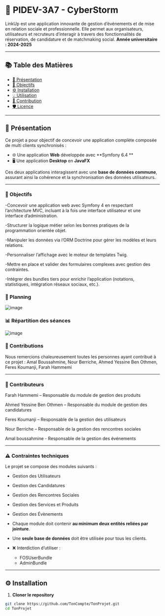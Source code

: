 # 🧰 PIDEV-3A7 - CyberStorm

LinkUp est une application innovante de gestion d’événements et de mise en relation sociale et professionnelle. Elle permet aux organisateurs, utilisateurs et recruteurs d’interagir à travers des fonctionnalités de réservation, de candidature et de matchmaking social.
**Année universitaire : 2024-2025**

---

## 📚 Table des Matières

- [🎯 Présentation](#-présentation)
-  [🎯 Objectifs](#-objectifs)
- [⚙️ Installation](#-installation)
- [💡 Utilisation](#-utilisation)
- [🤝 Contribution](#-contribution)
- [🛡️ Licence](#-licence)

---

## 🎯 Présentation

Ce projet a pour objectif de concevoir une application complète composée de multi clients synchronisés :

- 🌐 Une application **Web** développée avec **Symfony 6.4 **
- 🖥️ Une application **Desktop** en **JavaFX**

Ces deux applications interagissent avec une **base de données commune**, assurant ainsi la cohérence et la synchronisation des données utilisateurs.

---

### 🎯 Objectifs

-Concevoir une application web avec Symfony 4 en respectant l’architecture MVC, incluant à la fois une interface utilisateur et une interface d’administration.

-Structurer la logique métier selon les bonnes pratiques de la programmation orientée objet.

-Manipuler les données via l’ORM Doctrine pour gérer les modèles et leurs relations.

-Personnaliser l’affichage avec le moteur de templates Twig.

-Mettre en place et valider des formulaires complexes avec gestion des contraintes.

-Intégrer des bundles tiers pour enrichir l’application (notations, statistiques, intégration réseaux sociaux, etc.).

### 📆 Planning

![image](https://github.com/user-attachments/assets/7fad9fcc-bef9-46c3-ac91-c8d4bca79c3f)

### 📊 Répartition des séances

![image](https://github.com/user-attachments/assets/55489cd7-12b7-4055-bb1c-81ff98ddd0ae)

### 🙌 Contributions

Nous remercions chaleureusement toutes les personnes ayant contribué à ce projet :
Amal Boussahmine, Nour Berriche, Ahmed Yessine Ben Othmen, Feres Koumanji, Farah Hammemi

---

### 👥 Contributeurs

Farah Hammemi – Responsable du module de gestion des produits

Ahmed Yessine Ben Othmen – Responsable du module de gestion des candidatures

Feres Koumanji – Responsable de la gestion des utilisateurs

Nour Berriche – Responsable de la gestion des rencontres sociales

Amal boussahmine - Responsable de la gestion  des événements
  
 ---

### ⚠️ Contraintes techniques

Le projet se compose des modules suivants :

- Gestion des Utilisateurs

- Gestion des Candidatures

- Gestion des Rencontres Sociales

- Gestion des Services et Produits

- Gestion des Évènements

- Chaque module doit contenir **au minimum deux entités reliées par jointure**.
- Une **seule base de données** doit être utilisée pour tous les clients.
- ❌ Interdiction d’utiliser :
  - FOSUserBundle
  - AdminBundle

---

## ⚙️ Installation

1. **Cloner le repository**

```bash
git clone https://github.com/TonCompte/TonProjet.git
cd TonProjet
